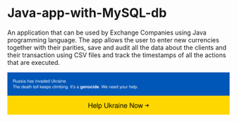 # Java-app-with-MySQL-db

An application that can be used by Exchange Companies using Java programming language. The app allows the user to enter new currencies together with their parities, save and audit all the data about the clients and their transaction using CSV files and track the timestamps of all the actions that are executed.

[![Stand With Ukraine](https://raw.githubusercontent.com/vshymanskyy/StandWithUkraine/main/banner2-direct.svg)](https://stand-with-ukraine.pp.ua)
